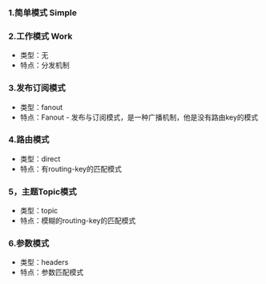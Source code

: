 ### 1.简单模式 Simple
### 2.工作模式 Work
- 类型：无
- 特点：分发机制
### 3.发布订阅模式
- 类型：fanout
- 特点：Fanout - 发布与订阅模式，是一种广播机制，他是没有路由key的模式
### 4.路由模式
- 类型：direct
- 特点：有routing-key的匹配模式
### 5，主题Topic模式
- 类型：topic
- 特点：模糊的routing-key的匹配模式
### 6.参数模式
- 类型：headers
- 特点：参数匹配模式
